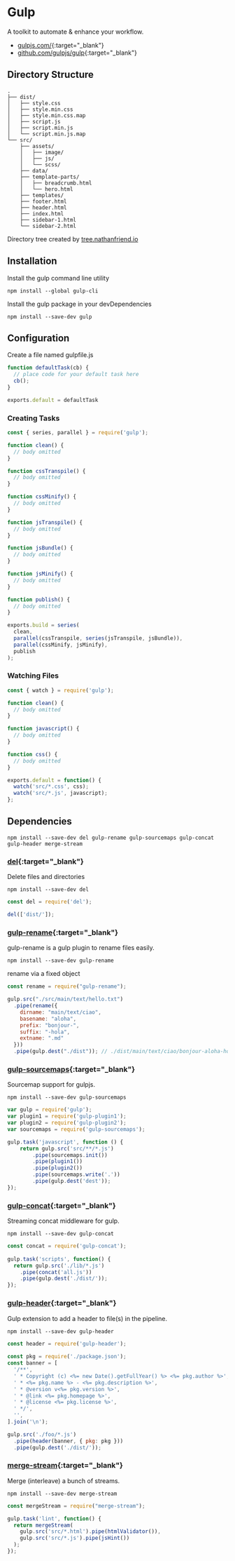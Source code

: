 # Gulp

A toolkit to automate & enhance your workflow.

- [gulpjs.com/](https://gulpjs.com/){:target="_blank"}
- [github.com/gulpjs/gulp](https://github.com/gulpjs/gulp){:target="_blank"}

## Directory Structure

```text
.
├── dist/
│   ├── style.css
│   ├── style.min.css
│   ├── style.min.css.map
│   ├── script.js
│   ├── script.min.js
│   └── script.min.js.map
└── src/
    ├── assets/
    │   ├── image/
    │   ├── js/
    │   └── scss/
    ├── data/
    ├── template-parts/
    │   ├── breadcrumb.html
    │   └── hero.html
    ├── templates/
    ├── footer.html
    ├── header.html
    ├── index.html
    ├── sidebar-1.html
    └── sidebar-2.html
```

Directory tree created by [tree.nathanfriend.io](https://tree.nathanfriend.io/)

## Installation

Install the gulp command line utility

```shell
npm install --global gulp-cli
```

Install the gulp package in your devDependencies

```shell
npm install --save-dev gulp
```

## Configuration

Create a file named gulpfile.js

```javascript
function defaultTask(cb) {
  // place code for your default task here
  cb();
}

exports.default = defaultTask
```

### Creating Tasks

```javascript
const { series, parallel } = require('gulp');

function clean() {
  // body omitted
}

function cssTranspile() {
  // body omitted
}

function cssMinify() {
  // body omitted
}

function jsTranspile() {
  // body omitted
}

function jsBundle() {
  // body omitted
}

function jsMinify() {
  // body omitted
}

function publish() {
  // body omitted
}

exports.build = series(
  clean,
  parallel(cssTranspile, series(jsTranspile, jsBundle)),
  parallel(cssMinify, jsMinify),
  publish
);
```

### Watching Files

```javascript
const { watch } = require('gulp');

function clean() {
  // body omitted
}

function javascript() {
  // body omitted
}

function css() {
  // body omitted
}

exports.default = function() {
  watch('src/*.css', css);
  watch('src/*.js', javascript);
};
```

## Dependencies

```shell
npm install --save-dev del gulp-rename gulp-sourcemaps gulp-concat gulp-header merge-stream
```

### [del](https://www.npmjs.com/package/del){:target="_blank"}

Delete files and directories

```shell
npm install --save-dev del
```

```javascript
const del = require('del');

del(['dist/']);
```

### [gulp-rename](https://www.npmjs.com/package/gulp-rename){:target="_blank"}

gulp-rename is a gulp plugin to rename files easily.

```shell
npm install --save-dev gulp-rename
```

rename via a fixed object

```javascript
const rename = require("gulp-rename");

gulp.src("./src/main/text/hello.txt")
  .pipe(rename({
    dirname: "main/text/ciao",
    basename: "aloha",
    prefix: "bonjour-",
    suffix: "-hola",
    extname: ".md"
  }))
  .pipe(gulp.dest("./dist")); // ./dist/main/text/ciao/bonjour-aloha-hola.md
```

### [gulp-sourcemaps](https://www.npmjs.com/package/gulp-sourcemaps){:target="_blank"}

Sourcemap support for gulpjs.

```shell
npm install --save-dev gulp-sourcemaps
```

```javascript
var gulp = require('gulp');
var plugin1 = require('gulp-plugin1');
var plugin2 = require('gulp-plugin2');
var sourcemaps = require('gulp-sourcemaps');

gulp.task('javascript', function () {
    return gulp.src('src/**/*.js')
        .pipe(sourcemaps.init())
        .pipe(plugin1())
        .pipe(plugin2())
        .pipe(sourcemaps.write('.'))
        .pipe(gulp.dest('dest'));
});
```

### [gulp-concat](https://www.npmjs.com/package/gulp-concat){:target="_blank"}

Streaming concat middleware for gulp.

```shell
npm install --save-dev gulp-concat
```

```javascript
const concat = require('gulp-concat');
 
gulp.task('scripts', function() {
  return gulp.src('./lib/*.js')
    .pipe(concat('all.js'))
    .pipe(gulp.dest('./dist/'));
});
```

### [gulp-header](dependency){:target="_blank"}

Gulp extension to add a header to file(s) in the pipeline.

```shell
npm install --save-dev gulp-header
```

```javascript
const header = require('gulp-header');
 
const pkg = require('./package.json');
const banner = [
  '/**',
  ' * Copyright (c) <%= new Date().getFullYear() %> <%= pkg.author %>',
  ' * <%= pkg.name %> - <%= pkg.description %>',
  ' * @version v<%= pkg.version %>',
  ' * @link <%= pkg.homepage %>',
  ' * @license <%= pkg.license %>',
  ' */',
  '',
].join('\n');

gulp.src('./foo/*.js')
  .pipe(header(banner, { pkg: pkg }))
  .pipe(gulp.dest('./dist/'));
```

### [merge-stream](https://www.npmjs.com/package/merge-stream){:target="_blank"}

Merge (interleave) a bunch of streams.

```shell
npm install --save-dev merge-stream
```

```javascript
const mergeStream = require("merge-stream");

gulp.task('lint', function() {
  return mergeStream(
    gulp.src('src/*.html').pipe(htmlValidator()),
    gulp.src('src/*.js').pipe(jsHint())
  );
});
```
